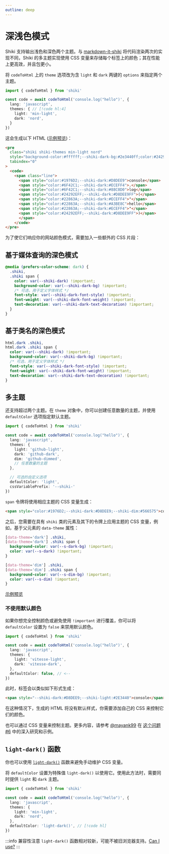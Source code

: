 ```yaml
---
outline: deep
---
```


# 深浅色模式

Shiki 支持输出浅色和深色两个主题。与 [markdown-it-shiki](https://github.com/antfu/markdown-it-shiki#dark-mode) 将代码渲染两次的实现不同，Shiki 的多主题实现使用 CSS 变量来存储每个标签上的颜色；其在性能上更高效，并且包更小。

将 `codeToHtml` 上的 `theme` 选项改为含 `light` 和 `dark` 两键的 `options` 来指定两个主题。

```ts twoslash
import { codeToHtml } from 'shiki'

const code = await codeToHtml('console.log("hello")', {
  lang: 'javascript',
  themes: { // [!code hl:4]
    light: 'min-light',
    dark: 'nord',
  }
})
```

这会生成以下 HTML ([示例预览](https://htmlpreview.github.io/?https://raw.githubusercontent.com/shikijs/shiki/main/packages/shiki/test/out/dual-themes.html))：

```html
<pre
  class="shiki shiki-themes min-light nord"
  style="background-color:#ffffff;--shiki-dark-bg:#2e3440ff;color:#24292eff;--shiki-dark:#d8dee9ff"
  tabindex="0"
>
  <code>
    <span class="line">
      <span style="color:#1976D2;--shiki-dark:#D8DEE9">console</span>
      <span style="color:#6F42C1;--shiki-dark:#ECEFF4">.</span>
      <span style="color:#6F42C1;--shiki-dark:#88C0D0">log</span>
      <span style="color:#24292EFF;--shiki-dark:#D8DEE9FF">(</span>
      <span style="color:#22863A;--shiki-dark:#ECEFF4">"</span>
      <span style="color:#22863A;--shiki-dark:#A3BE8C">hello</span>
      <span style="color:#22863A;--shiki-dark:#ECEFF4">"</span>
      <span style="color:#24292EFF;--shiki-dark:#D8DEE9FF">)</span>
      </span>
    </code>
</pre>
```

为了使它们响应你的网站颜色模式，需要加入一些额外的 CSS 片段：

## 基于媒体查询的深色模式

```css
@media (prefers-color-scheme: dark) {
  .shiki,
  .shiki span {
    color: var(--shiki-dark) !important;
    background-color: var(--shiki-dark-bg) !important;
    /* 可选，用于定义字体样式 */
    font-style: var(--shiki-dark-font-style) !important;
    font-weight: var(--shiki-dark-font-weight) !important;
    text-decoration: var(--shiki-dark-text-decoration) !important;
  }
}
```

## 基于类名的深色模式

```css
html.dark .shiki,
html.dark .shiki span {
  color: var(--shiki-dark) !important;
  background-color: var(--shiki-dark-bg) !important;
  /* 可选，用于定义字体样式 */
  font-style: var(--shiki-dark-font-style) !important;
  font-weight: var(--shiki-dark-font-weight) !important;
  text-decoration: var(--shiki-dark-text-decoration) !important;
}
```

## 多主题

还支持超过两个主题。在 `theme` 对象中，你可以创建任意数量的主题，并使用 `defaultColor` 选项指定默认主题。

```ts twoslash
import { codeToHtml } from 'shiki'

const code = await codeToHtml('console.log("hello")', {
  lang: 'javascript',
  themes: {
    light: 'github-light',
    dark: 'github-dark',
    dim: 'github-dimmed',
    // 任意数量的主题
  },

  // 可选的自定义选项
  defaultColor: 'light',
  cssVariablePrefix: '--shiki-'
})
```

`span` 令牌将使用相应主题的 CSS 变量生成：

```html
<span style="color:#1976D2;--shiki-dark:#D8DEE9;--shiki-dim:#566575">console</span>
```

之后，您需要在具有 `shiki` 类的元素及其下的令牌上应用主题的 CSS 变量，例如，基于父元素的 `data-theme` 属性：

```css
[data-theme='dark'] .shiki,
[data-theme='dark'] .shiki span {
  background-color: var(--s-dark-bg) !important;
  color: var(--s-dark) !important;
}

[data-theme='dim'] .shiki,
[data-theme='dim'] .shiki span {
  background-color: var(--s-dim-bg) !important;
  color: var(--s-dim) !important;
}
```

[示例预览](https://htmlpreview.github.io/?https://raw.githubusercontent.com/shikijs/shiki/main/packages/shiki/test/out/multiple-themes.html)

### 不使用默认颜色

如果你想完全控制颜色或避免使用 `!important` 进行覆盖，你可以将 `defaultColor` 设置为 `false` 来禁用默认颜色。

```ts twoslash
import { codeToHtml } from 'shiki'

const code = await codeToHtml('console.log("hello")', {
  lang: 'javascript',
  themes: {
    light: 'vitesse-light',
    dark: 'vitesse-dark',
  },
  defaultColor: false, // <--
})
```

此时，标签会以类似如下形式生成：

```html
<span style="--shiki-dark:#D8DEE9;--shiki-light:#2E3440">console</span>
```

在这种情况下，生成的 HTML 将没有默认样式，你需要添加自己的 CSS 来控制它们的颜色。

也可以通过 CSS 变量来控制主题。更多内容，请参考 [@mayank99](https://github.com/mayank99) 在 [这个问题 #6](https://github.com/antfu/shikiji/issues/6) 中的深入研究和示例。

## `light-dark()` 函数

你也可以使用 [`light-dark()`](https://developer.mozilla.org/en-US/docs/Web/CSS/color_value/light-dark) 函数来避免手动维护 CSS 变量。

将 `defaultColor` 设置为特殊值 `light-dark()` 以使用它。使用此方法时，需要同时提供 `light` 和 `dark` 主题。

```ts twoslash
import { codeToHtml } from 'shiki'

const code = await codeToHtml('console.log("hello")', {
  lang: 'javascript',
  themes: {
    light: 'min-light',
    dark: 'nord',
  },
  defaultColor: 'light-dark()', // [!code hl]
})
```

:::info 兼容性注意
`light-dark()` 函数相对较新，可能不被旧浏览器支持。[Can I use?](https://caniuse.com/?search=css-light-dark)
:::